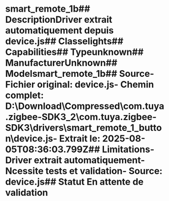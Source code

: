 # smart_remote_1b##  DescriptionDriver extrait automatiquement depuis device.js##  Classelights##  Capabilities##  Typeunknown##  ManufacturerUnknown##  Modelsmart_remote_1b##  Source- **Fichier original**: device.js- **Chemin complet**: D:\Download\Compressed\com.tuya.zigbee-SDK3_2\com.tuya.zigbee-SDK3\drivers\smart_remote_1_button\device.js- **Extrait le**: 2025-08-05T08:36:03.799Z##  Limitations- Driver extrait automatiquement- Ncessite tests et validation- Source: device.js##  Statut En attente de validation